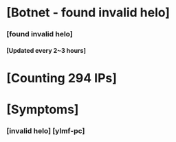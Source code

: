 # [Botnet - found invalid helo]
### [found invalid helo]
#### [Updated every 2~3 hours]

# [Counting 294 IPs]

# [Symptoms] 
###   [invalid helo] [ylmf-pc]
